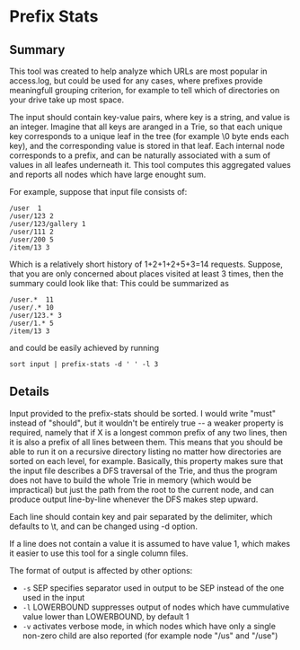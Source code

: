 Prefix Stats
============

Summary
-------
This tool was created to help analyze which URLs are most popular in access.log, but could be used for any cases, 
where prefixes provide meaningfull grouping criterion, for example to tell which of directories on your drive take up most space.

The input should contain key-value pairs, where key is a string, and value is an integer.
Imagine that all keys are aranged in a Trie, so that each unique key corresponds to a unique leaf in the tree 
(for example \0 byte ends each key), and the corresponding value is stored in that leaf.
Each internal node corresponds to a prefix, and can be naturally associated with a sum of values in all leafes underneath it.
This tool computes this aggregated values and reports all nodes which have large enought sum.

For example, suppose that input file consists of:

    /user  1
    /user/123 2
    /user/123/gallery 1
    /user/111 2
    /user/200 5
    /item/13 3

Which is a relatively short history of 1+2+1+2+5+3=14 requests. Suppose, that you are only concerned about places visited at least 3 times, then the summary could look like that:
This could be summarized as

    /user.*  11
    /user/.* 10
    /user/123.* 3
    /user/1.* 5
    /item/13 3

and could be easily achieved by running 

    sort input | prefix-stats -d ' ' -l 3 

Details
-------
Input provided to the prefix-stats should be sorted. I would write "must" instead of "should", but it wouldn't be entirely true -- 
a weaker property is required, namely that if X is a longest common prefix of any two lines, then it is also a prefix of all lines between them.
This means that you should be able to run it on a recursive directory listing no matter how directories are sorted on each level, for example.
Basically, this property makes sure that the input file describes a DFS traversal of the Trie, and thus the program does not have to
build the whole Trie in memory (which would be impractical) but just the path from the root to the current node, and can produce output
line-by-line whenever the DFS makes step upward.

Each line should contain key and pair separated by the delimiter, which defaults to \t, and can be changed using -d option.

If a line does not contain a value it is assumed to have value 1, which makes it easier to use this tool for a single column files.

The format of output is affected by other options:
* `-s` SEP specifies separator used in output to be SEP instead of the one used in the input
* `-l` LOWERBOUND suppresses output of nodes which have cummulative value lower than LOWERBOUND, by default 1
* `-v` activates verbose mode, in which nodes which have only a single non-zero child are also reported (for example node "/us" and "/use")

